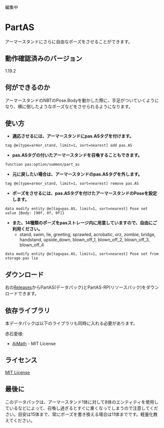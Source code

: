 編集中
# PartAS

アーマースタンドにさらに自由なポーズをさせることができます。

## 動作確認済みのバージョン

1.19.2

## 何ができるのか

アーマースタンドのNBTのPose.Bodyを動かした際に、手足がついていくようになり、横に倒したようなポーズなどをさせられるようになります。

## 使い方

- **適応させるには、アーマースタンドにpas.ASタグを付けます。**
```mcfunction
tag @e[type=armor_stand, limit=1, sort=nearest] add pas.AS
```

- **pas.ASタグの付いたアーマースタンドを召喚することもできます。**
```mcfunction
function pas:option/summon/part_as
```

- **元に戻したい場合は、アーマースタンドのpas.ASタグを外します。**
```mcfunction
tag @e[type=armor_stand, limit=1, sort=nearest] remove pas.AS
```

- **ポーズをさせるには、pas.ASタグを付けたアーマースタンドのPoseを設定します。**

```mcfunction
data modify entity @e[tag=pas.AS, limit=1, sort=nearest] Pose set value {Body: [90f, 0f, 0f]}
```

- **また、14種類のポーズをpasストレージ内に用意していますので、自由にご利用ください。**
   - stand, swim, lie, greeting, sprawled, acrobatic, orz, zombie, bridge, handstand, upside_down, blown_off_1, blown_off_2, blown_off_3, blown_off_4

```mcfunction
data modify entity @e[tag=pas.AS, limit=1, sort=nearest] Pose set from storage pas lie
```

## ダウンロード
右の[Releases](https://github.com/kyuri092/PartAS-v1.0.0/releases)からPartAS(データパック)とPartAS-RP(リソースパック)をダウンロードできます。

## 依存ライブラリ
本データパックは以下のライブラリも同時に入れる必要があります。

赤石愛様:
- [AiMath](https://github.com/Ai-Akaishi/AiMath) - MIT License

## ライセンス
[MIT License](LICENSE)

## 最後に
このデータパックは、アーマースタンド1体に対して8体のエンティティを使用しているなどによって、召喚し過ぎるとすぐに重くなってしまうので注意してください。目安は15体まで、常にポーズを書き換える場合は11体までです。軽量化教えてください。

